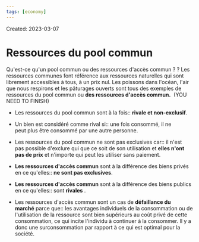 ```yaml
---
tags: [economy] 
---
```

Created: 2023-03-07

# Ressources du pool commun
Qu'est-ce qu'un pool commun ou des ressources d'accès commun ?
?
Les ressources communes font référence aux ressources naturelles qui sont librement accessibles à tous, à un prix nul.
Les poissons dans l'océan, l'air que nous respirons et les pâturages ouverts sont tous des exemples de ressources du pool commun ou **des ressources d'accès commun.**  (YOU NEED TO FINISH)
<!--SR:!2023-03-09,1,210-->

- Les ressources du pool commun sont à la fois:: **rivale et non-exclusif**.
<!--SR:!2023-03-10,2,230-->
- Un bien est considéré comme rival si:: une fois consommé, il ne peut plus être consommé par une autre personne.
<!--SR:!2023-03-10,3,250-->
- Les ressources du pool commun ne sont pas exclusives car:: il n'est pas possible d'exclure qui que ce soit de son utilisation et **elles n'ont pas de prix** et n'importe qui peut les utiliser sans paiement.
<!--SR:!2023-03-08,1,230-->
- **Les ressources d'accès commun** sont à la différence des biens privés en ce qu'elles:: **ne sont pas exclusives**.
<!--SR:!2023-03-10,2,230-->
- **Les ressources d'accès commun** sont  à la différence des biens publics en ce qu'elles:: sont **rivales** .
<!--SR:!2023-03-09,1,210-->
- Les ressources d'accès commun sont un cas de **défaillance du marché** parce que:: les avantages individuels de la consommation ou de l'utilisation de la ressource sont bien supérieurs au coût privé de cette consommation, ce qui incite l'individu à continuer à la consommer. Il y a donc une surconsommation par rapport à ce qui est optimal pour la société.
<!--SR:!2023-03-08,1,230-->

